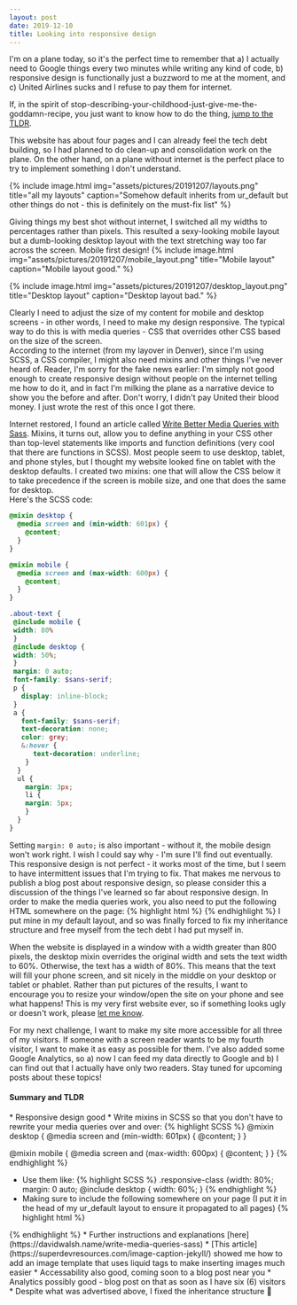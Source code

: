 ```yaml
---
layout: post
date: 2019-12-10
title: Looking into responsive design
---
```


 I'm on a plane today, so it's the perfect time to remember that a) I actually need to Google things every two minutes while writing any kind of code, b) responsive design is functionally just a buzzword to me at the moment, and c) United Airlines sucks and I refuse to pay them for internet. 

If, in the spirit of stop-describing-your-childhood-just-give-me-the-goddamn-recipe<!--link to the author of lot being mad about that here-->, you just want to know how to do the thing, <a href="#TLDR">jump to the TLDR</a>.  

This website has about four pages and I can already feel the tech debt building, so I had planned to do clean-up and consolidation work on the plane. 
On the other hand, on a plane without internet is the perfect place to try to implement something I don't understand.

{% include image.html
img="assets/pictures/20191207/layouts.png"
title="all my layouts"
caption="Somehow default inherits from ur_default but other things do not - this is definitely on the must-fix list" %}

Giving things my best shot without internet, I switched all my widths to percentages rather than pixels. 
This resulted a sexy-looking mobile layout but a dumb-looking desktop layout with the text stretching way too far across the screen. 
Mobile first design!
{% include image.html
img="assets/pictures/20191207/mobile_layout.png"
title="Mobile layout"
caption="Mobile layout good." %}
  
{% include image.html
img="assets/pictures/20191207/desktop_layout.png"
title="Desktop layout"
caption="Desktop layout bad." %}

Clearly I need to adjust the size of my content for mobile and desktop screens - in other words, I need to make my design responsive. 
The typical way to do this is with media queries - CSS that overrides other CSS based on the size of the screen.  
According to the internet (from my layover in Denver), since I'm using SCSS, a CSS compiler, I might also need mixins and other things I've never heard of. 
Reader, I'm sorry for the fake news earlier: I'm simply not good enough to create responsive design without people on the internet telling me how to do it, and in fact I'm milking the plane as a narrative device to show you the before and after. 
Don't worry, I didn't pay United their blood money. 
I just wrote the rest of this once I got there.  

Internet restored, I found an article called [Write Better Media Queries with Sass](https://davidwalsh.name/write-media-queries-sass). 
Mixins, it turns out, allow you to define anything in your CSS other than top-level statements like imports and function definitions (very cool that there are functions in SCSS). 
Most people seem to use desktop, tablet, and phone styles, but I thought my website looked fine on tablet with the desktop defaults. 
I created two mixins: one that will allow the CSS below it to take precedence if the screen is mobile size, and one that does the same for desktop.  
Here's the SCSS code: 

```scss
@mixin desktop {
  @media screen and (min-width: 601px) {
    @content;
  }
}

@mixin mobile {
  @media screen and (max-width: 600px) {
    @content;
  }
}

.about-text {
 @include mobile {
 width: 80%
 }
 @include desktop {
 width: 50%;
 }
 margin: 0 auto;
 font-family: $sans-serif;
 p {
   display: inline-block;
 }
 a {
   font-family: $sans-serif;
   text-decoration: none;
   color: grey;
   &:hover {
      text-decoration: underline;
    }
  }
  ul {
    margin: 3px;
    li {
    margin: 5px;
    }
  }
}
```
Setting `margin: 0 auto;` is also important - without it, the mobile design won't work right. 
I wish I could say why - I'm sure I'll find out eventually. 
This responsive design is not perfect - it works most of the time, but I seem to have intermittent issues that I'm trying to fix. 
That makes me nervous to publish a blog post about responsive design, so please consider this a discussion of the things I've learned so far about responsive design. 
In order to make the media queries work, you also need to put the following HTML somewhere on the page:
{% highlight html %}
<meta content="width=device-width, initial-scale=1" name="viewport"/>
{% endhighlight %}
I put mine in my default layout, and so was finally forced to fix my inheritance structure and free myself from the tech debt I had put myself in.  

When the website is displayed in a window with a width greater than 800 pixels, the desktop mixin overrides the original width and sets the text width to 60%. 
Otherwise, the text has a width of 80%. 
This means that the text will fill your phone screen, and sit nicely in the middle on your desktop or tablet or phablet. 
Rather than put pictures of the results, I want to encourage you to resize your window/open the site on your phone and see what happens! 
This is my very first website ever, so if something looks ugly or doesn't work, please [let me know](/about.html#contact).

For my next challenge, I want to make my site more accessible for all three of my visitors. 
If someone with a screen reader wants to be my fourth visitor, I want to make it as easy as possible for them. 
I've also added some Google Analytics, so a) now I can feed my data directly to Google and b) I can find out that I actually have only two readers. 
Stay tuned for upcoming posts about these topics!


<h4 id="TLDR">Summary and TLDR</h4>
 * Responsive design good
 * Write mixins in SCSS so that you don't have to rewrite your media queries over and over:  
  {% highlight SCSS %}
  @mixin desktop {
  @media screen and (min-width: 601px) {
    @content;
   }
  }

  @mixin mobile {
  @media screen and (max-width: 600px) {
    @content;
   }
  }
{% endhighlight %}
 * Use them like: 
  {% highlight SCSS %}
  .responsive-class {width: 80%;
    margin: 0 auto;
    @include desktop {
      width: 60%;
    }
  {% endhighlight %}
 * Making sure to include the following somewhere on your page (I put it in the head of my ur_default layout to ensure it propagated to all pages)
  {% highlight html %}
  <meta content="width=device-width, initial-scale=1" name="viewport"/>
  {% endhighlight %}
 * Further instructions and explanations [here](https://davidwalsh.name/write-media-queries-sass)
 * [This article](https://superdevresources.com/image-caption-jekyll/) showed me how to add an image template that uses liquid tags to make inserting images much easier
 * Accessability also good, coming soon to a blog post near you
 * Analytics possibly good - blog post on that as soon as I have six (6) visitors
 * Despite what was advertised above, I fixed the inheritance structure 🎉

